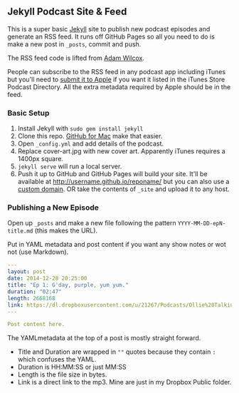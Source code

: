 ## Jekyll Podcast Site & Feed

This is a super basic [Jekyll](http://jekyllrb.com) site to publish new podcast episodes and generate an RSS feed. It runs off GitHub Pages so all you need to do is make a new post in `_posts`, commit and push.

The RSS feed code is lifted from [Adam Wilcox](http://www.adamwilcox.org/2013/01/17/from-the-pub/).

People can subscribe to the RSS feed in any podcast app including iTunes but you'll need to [submit it to Apple](https://buy.itunes.apple.com/WebObjects/MZFinance.woa/wa/publishPodcast) if you want it listed in the iTunes Store Podcast Directory. All the extra metadata required by Apple should be in the feed.

### Basic Setup

1. Install Jekyll with `sudo gem install jekyll`
2. Clone this repo. [GitHub for Mac](https://mac.github.com) make that easier.
3. Open `_config.yml` and add details of the podcast.
4. Replace cover-art.jpg with new cover art. Apparently iTunes requires a 1400px square.
5. `jekyll serve` will run a local server.
6. Push it up to GitHub and GitHub Pages will build your site. It'll be available at http://username.github.io/reponame/ but you can also use a [custom domain](https://help.github.com/articles/setting-up-a-custom-domain-with-github-pages/). OR take the contents of `_site` and upload it to any host.

### Publishing a New Episode

Open up `_posts` and make a new file following the pattern `YYYY-MM-DD-epN-title.md` (this makes the URL).

Put in YAML metadata and post content if you want any show notes or wot not (use Markdown).

```yaml
---
layout: post
date: 2014-12-28 20:25:00
title: "Ep 1: G'day, purple, yum yum."
duration: "02:47"
length: 2668168
link: https://dl.dropboxusercontent.com/u/21267/Podcasts/Ollie%20Talking%20Shit/Ollie%20Talking%20Shit%20Ep%201.mp3
---

Post content here.
```

The YAMLmetadata at the top of a post is mostly straight forward.

* Title and Duration are wrapped in `""` quotes because they contain `:` which confuses the YAML.
* Duration is HH:MM:SS or just MM:SS
* Length is the file size in bytes.
* Link is a direct link to the mp3. Mine are just in my Dropbox Public folder.

